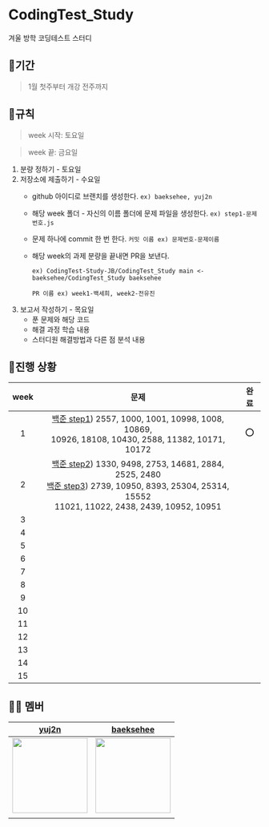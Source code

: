 # CodingTest_Study
겨울 방학 코딩테스트 스터디 

## 📍기간
> 1월 첫주부터 개강 전주까지

## 📍규칙
> week 시작: 토요일

> week 끝: 금요일

1. 분량 정하기 - 토요일
2. 저장소에 제출하기 - 수요일
   - github 아이디로 브랜치를 생성한다. `ex) baeksehee, yuj2n`
   - 해당 week 폴더 - 자신의 이름 폴더에 문제 파일을 생성한다. `ex) step1-문제번호.js`
   - 문제 하나에 commit 한 번 한다. `커밋 이름 ex) 문제번호-문제이름`
   - 해당 week의 과제 분량을 끝내면 PR을 보낸다.
     
     `ex) CodingTest-Study-JB/CodingTest_Study main <- baeksehee/CodingTest_Study baeksehee`
     
     `PR 이름 ex) week1-백세희, week2-전유진`
3. 보고서 작성하기 - 목요일
    - 푼 문제와 해당 코드
    - 해결 과정 학습 내용
    - 스터디원 해결방법과 다른 점 분석 내용

## 📍진행 상황
| week | 문제 | 완료 |
| :--: | :--: | :--: |
|1     |[백준 step1]( https://www.acmicpc.net/step/1 )) 2557, 1000, 1001, 10998, 1008, 10869, </br>10926, 18108, 10430, 2588, 11382, 10171, 10172  |  ⭕    |
|2     |[백준 step2](https://www.acmicpc.net/step/4)) 1330, 9498, 2753, 14681, 2884, 2525, 2480</br>[백준 step3](https://www.acmicpc.net/step/3)) 2739, 10950, 8393, 25304, 25314, 15552 </br>11021, 11022, 2438, 2439, 10952, 10951|      |  
|3     |      |      |
|4     |      |      |
|5     |      |      |
|6     |      |      |
|7     |      |      |
|8     |      |      |
|9     |      |      |
|10    |      |      |
|11    |      |      |
|12    |      |      |
|13    |      |      |
|14    |      |      |
|15    |      |      |
## 👋🏻 멤버
|                              [yuj2n](https://github.com/yuj2n)                               |                            [baeksehee](https://github.com/baeksehee)                            |
| :-----------------------------------------------------------------------------------------------: | :---------------------------------------------------------------------------------------------: |
| <img src = "https://avatars.githubusercontent.com/u/101913688?v=4" witdh = 150px height = 150px/> | <img src ="https://avatars.githubusercontent.com/u/107687216?v=4" width =150px height = 150px/> |
|                                                                                                   |                                                                                                 |
